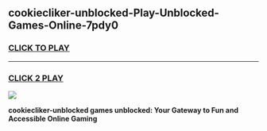 
## cookiecliker-unblocked-Play-Unblocked-Games-Online-7pdy0
<h3>
<a href="https://premium76.site?title=cookiecliker-unblocked&ref=25A">CLICK TO PLAY</a></h3>
<hr>

<h3>
<a href="https://premium76.site?title=cookiecliker-unblocked&ref=25A">CLICK 2 PLAY</a>
  
</h3>

<a href="https://premium76.site?title=cookiecliker-unblocked&ref=25A"><img src="https://clearcache.store/games.png"></a>


**cookiecliker-unblocked games unblocked: Your Gateway to Fun and Accessible Online Gaming**
